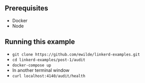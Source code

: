 ## Prerequisites
* Docker
* Node

## Running this example
* `git clone https://github.com/ewilde/linkerd-examples.git`
* `cd linkerd-examples/post-1/audit`
* `docker-compose up`
* In another terminal window
 * `curl localhost:4140/audit/health`
